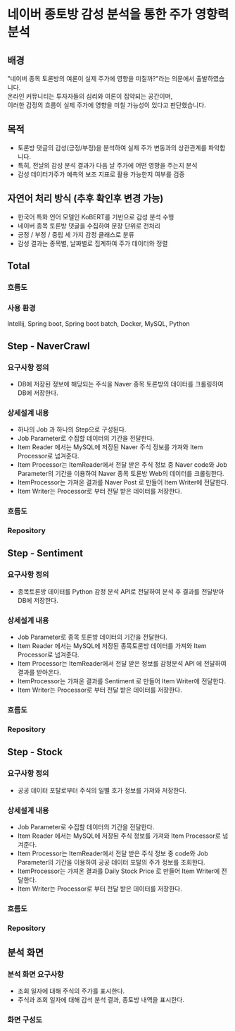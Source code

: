# 네이버 종토방 감성 분석을 통한 주가 영향력 분석

## 배경
"네이버 종목 토론방의 여론이 실제 주가에 영향을 미칠까?"라는 의문에서 출발하였습니다.  
온라인 커뮤니티는 투자자들의 심리와 여론이 집약되는 공간이며,   
이러한 감정의 흐름이 실제 주가에 영향을 미칠 가능성이 있다고 판단했습니다.
## 목적
- 토론방 댓글의 감성(긍정/부정)을 분석하여 실제 주가 변동과의 상관관계를 파악합니다.  
- 특히, 전날의 감성 분석 결과가 다음 날 주가에 어떤 영향을 주는지 분석
- 감성 데이터가주가 예측의 보조 지표로 활용 가능한지 여부를 검증
## 자연어 처리 방식 (추후 확인후 변경 가능)
- 한국어 특화 언어 모델인 KoBERT를 기반으로 감성 분석 수행
- 네이버 종목 토론방 댓글을 수집하여 문장 단위로 전처리
- 긍정 / 부정 / 중립 세 가지 감정 클래스로 분류
- 감성 결과는 종목별, 날짜별로 집계하여 주가 데이터와 정렬

## Total

### 흐름도

### 사용 환경

Intellij, Spring boot, Spring boot batch, Docker, MySQL, Python


## Step - NaverCrawl

### 요구사항 정의
- DB에 저장된 정보에 해당되는 주식을 Naver 종목 토론방의 데이터를 크롤링하여 DB에 저장한다.

### 상세설계 내용
- 하나의 Job 과 하나의 Step으로 구성된다.
- Job Parameter로 수집할 데이터의 기간을 전달한다.
- Item Reader 에서는 MySQL에 저장된 Naver 주식 정보를 가져와 Item Processor로 넘겨준다.
- Item Processor는 ItemReader에서 전달 받은 주식 정보 중 Naver code와 Job Parameter의 기간을 이용하여 Naver 종목 토론방 Web의 데이터를 크롤링한다.
- ItemProcessor는 가져온 결과를 Naver Post 로 만들어 Item Writer에 전달한다.
- Item Writer는 Processor로 부터 전달 받은 데이터를 저장한다.

### 흐름도

### Repository


## Step - Sentiment

### 요구사항 정의
- 종목토론방 데이터를 Python 감정 분석 API로 전달하여 분석 후 결과를 전달받아 DB에 저장한다.

### 상세설계 내용
- Job Parameter로 종목 토론방 데이터의 기간을 전달한다.
- Item Reader 에서는 MySQL에 저장된 종목토론방 데이터를 가져와 Item Processor로 넘겨준다.
- Item Processor는 ItemReader에서 전달 받은 정보를 감정분석 API 에 전달하여 결과를 받아온다. 
- ItemProcessor는 가져온 결과를 Sentiment 로 만들어 Item Writer에 전달한다.
- Item Writer는 Processor로 부터 전달 받은 데이터를 저장한다.

### 흐름도

### Repository


## Step - Stock

### 요구사항 정의
- 공공 데이터 포탈로부터 주식의 일별 호가 정보를 가져와 저장한다.

### 상세설계 내용
- Job Parameter로 수집할 데이터의 기간을 전달한다.
- Item Reader 에서는 MySQL에 저장된 주식 정보를 가져와 Item Processor로 넘겨준다.
- Item Processor는 ItemReader에서 전달 받은 주식 정보 중 code와 Job Parameter의 기간을 이용하여 공공 데이터 포탈의 주가 정보를 조회한다.
- ItemProcessor는 가져온 결과를 Daily Stock Price 로 만들어 Item Writer에 전달한다.
- Item Writer는 Processor로 부터 전달 받은 데이터를 저장한다.

### 흐름도

### Repository

## 분석 화면

### 분석 화면 요구사항
- 조회 일자에 대해 주식의 주가를 표시한다.
- 주식과 조회 일자에 대해 감석 분석 결과, 종토방 내역을 표시한다.

### 화면 구성도
